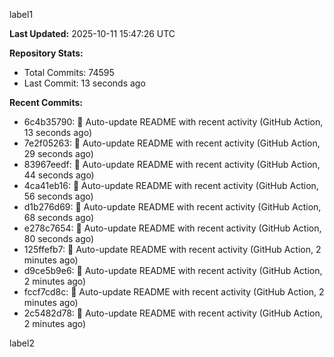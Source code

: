 
label1 
<!-- ACTIVITY_START -->
**Last Updated:** 2025-10-11 15:47:26 UTC

**Repository Stats:**
- Total Commits: 74595
- Last Commit: 13 seconds ago

**Recent Commits:**
- 6c4b35790: 🤖 Auto-update README with recent activity (GitHub Action, 13 seconds ago)
- 7e2f05263: 🤖 Auto-update README with recent activity (GitHub Action, 29 seconds ago)
- 83967eedf: 🤖 Auto-update README with recent activity (GitHub Action, 44 seconds ago)
- 4ca41eb16: 🤖 Auto-update README with recent activity (GitHub Action, 56 seconds ago)
- d1b276d69: 🤖 Auto-update README with recent activity (GitHub Action, 68 seconds ago)
- e278c7654: 🤖 Auto-update README with recent activity (GitHub Action, 80 seconds ago)
- 125ffefb7: 🤖 Auto-update README with recent activity (GitHub Action, 2 minutes ago)
- d9ce5b9e6: 🤖 Auto-update README with recent activity (GitHub Action, 2 minutes ago)
- fccf7cd8c: 🤖 Auto-update README with recent activity (GitHub Action, 2 minutes ago)
- 2c5482d78: 🤖 Auto-update README with recent activity (GitHub Action, 2 minutes ago)
<!-- ACTIVITY_END -->

label2
